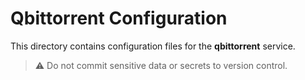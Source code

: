 # Qbittorrent Configuration

This directory contains configuration files for the **qbittorrent** service.

> ⚠️ Do not commit sensitive data or secrets to version control.

